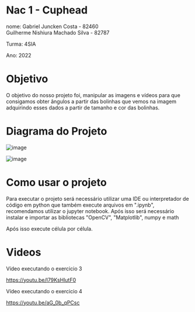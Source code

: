 # Nac 1 - Cuphead

nome: Gabriel Juncken Costa - 82460 <br>
      Guilherme Nishiura Machado Silva - 82787

Turma: 4SIA

Ano: 2022

# Objetivo 

O objetivo do nosso projeto foi, manipular as imagens e vídeos para que consigamos obter ângulos a partir das bolinhas que vemos na imagem adquirindo esses dados a partir de tamanho e cor das bolinhas.

# Diagrama do Projeto

![image](https://user-images.githubusercontent.com/61744518/158917548-6bb39799-0127-47dc-ac8d-80490bed00dc.png)

![image](https://user-images.githubusercontent.com/61744518/158917569-d13ad98e-840e-485f-8586-665c9b618161.png)


# Como usar o projeto

Para executar o projeto será necessário utilizar uma IDE ou interpretador de código em python que também execute arquivos em ".ipynb", recomendamos utilizar o jupyter notebook. Após isso será necessário instalar e importar as bibliotecas "OpenCV", "Matplotlib", numpy e math

Após isso execute célula por célula.

# Videos

Vídeo executando o exercicio 3

https://youtu.be/I79KsHlutF0

Vídeo executando o exercicio 4

https://youtu.be/aG_0b_qPCsc
